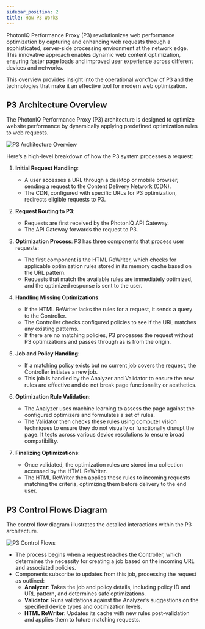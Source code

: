 ```yaml
---
sidebar_position: 2
title: How P3 Works
---
```


PhotonIQ Performance Proxy (P3) revolutionizes web performance optimization by capturing and enhancing web requests through a sophisticated, server-side processing environment at the network edge. This innovative approach enables dynamic web content optimization, ensuring faster page loads and improved user experience across different devices and networks.

This overview provides insight into the operational workflow of P3 and the technologies that make it an effective tool for modern web optimization.

## P3 Architecture Overview

The PhotonIQ Performance Proxy (P3) architecture is designed to optimize website performance by dynamically applying predefined optimization rules to web requests.

![P3 Architecture Overview](/img/photoniq/p3/p3-architecture-overview.png)

Here’s a high-level breakdown of how the P3 system processes a request:

1. **Initial Request Handling**:
   - A user accesses a URL through a desktop or mobile browser, sending a request to the Content Delivery Network (CDN).
   - The CDN, configured with specific URLs for P3 optimization, redirects eligible requests to P3.

2. **Request Routing to P3**:
   - Requests are first received by the PhotonIQ API Gateway.
   - The API Gateway forwards the request to P3.

3. **Optimization Process**:
P3 has three components that process user requests:
   - The first component is the HTML ReWriter, which checks for applicable optimization rules stored in its memory cache based on the URL pattern.
   	- Requests that match the available rules are immediately optimized, and the optimized response is sent to the user.

4. **Handling Missing Optimizations**:
   - If the HTML ReWriter lacks the rules for a request, it sends a query to the Controller.
   	- The Controller checks configured policies to see if the URL matches any existing patterns.
   	- If there are no matching policies, P3 processes the request without P3 optimizations and passes through as is from the origin.

5. **Job and Policy Handling**:
   - If a matching policy exists but no current job covers the request, the Controller initiates a new job.
   - This job is handled by the Analyzer and Validator to ensure the new rules are effective and do not break page functionality or aesthetics.

6. **Optimization Rule Validation**:
   - The Analyzer uses machine learning to assess the page against the configured optimizers and formulates a set of rules.
   - The Validator then checks these rules using computer vision techniques to ensure they do not visually or functionally disrupt the page. It tests across various device resolutions to ensure broad compatibility.

7. **Finalizing Optimizations**:
   - Once validated, the optimization rules are stored in a collection accessed by the HTML ReWriter.
   - The HTML ReWriter then applies these rules to incoming requests matching the criteria, optimizing them before delivery to the end user.

## P3 Control Flows Diagram

The control flow diagram illustrates the detailed interactions within the P3 architecture.

![P3 Control Flows](/img/photoniq/p3/p3-control-flows.png)

- The process begins when a request reaches the Controller, which determines the necessity for creating a job based on the incoming URL and associated policies.
- Components subscribe to updates from this job, processing the request as outlined:
  - **Analyzer**: Takes the job and policy details, including policy ID and URL pattern, and determines safe optimizations.
  - **Validator**: Runs validations against the Analyzer’s suggestions on the specified device types and optimization levels.
  - **HTML ReWriter**: Updates its cache with new rules post-validation and applies them to future matching requests.

